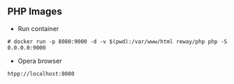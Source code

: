 ## PHP Images

* Run container
```
# docker run -p 8080:9000 -d -v $(pwd):/var/www/html reway/php php -S 0.0.0.0:9000
```
* Opera browser
```
htpp://localhost:8080
```
